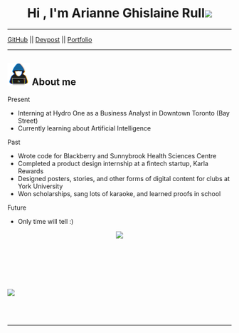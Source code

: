 
<h1 align="center"><b>Hi , I'm Arianne Ghislaine Rull</b><img src="https://media.giphy.com/media/hvRJCLFzcasrR4ia7z/giphy.gif" width="35"></h1>

-------------------     ----------------------------
[GitHub](https://github.com/arianneghislainerull) ||
[Devpost](https://devpost.com/arianneghislaine) || [Portfolio](https://ariannerullcodes.netlify.app/)
-------------------     ----------------------------
## <picture><img src = "https://github.com/0xAbdulKhalid/0xAbdulKhalid/raw/main/assets/mdImages/about_me.gif" width = 50px></picture> **About me**

Present
- Interning at Hydro One as a Business Analyst in Downtown Toronto (Bay Street)
- Currently learning about Artificial Intelligence 

Past

- Wrote code for Blackberry and Sunnybrook Health Sciences Centre
- Completed a product design internship at a fintech startup, Karla Rewards 
- Designed posters, stories, and other forms of digital content for clubs at York University
- Won scholarships, sang lots of karaoke, and learned proofs in school

Future
- Only time will tell :) 


<!--  -->
<p align="center">
  <a href="https://github.com/DenverCoder1/readme-typing-svg"><img src="https://readme-typing-svg.herokuapp.com?font=Time+New+Roman&color=cyan&size=25&center=true&vCenter=true&width=600&height=100&lines=Hello World..&hearts;++;Computer+Science+Student,;Bookworm,;Hackathon+Enthusiast,;Loves+to+build+cool+stuff+and+fix+problems+<3"></a>
</p>


<br>



	




<br>

<br><br>

<img src="https://user-images.githubusercontent.com/73097560/115834477-dbab4500-a447-11eb-908a-139a6edaec5c.gif"><br><br>



<br>

---

<br>

